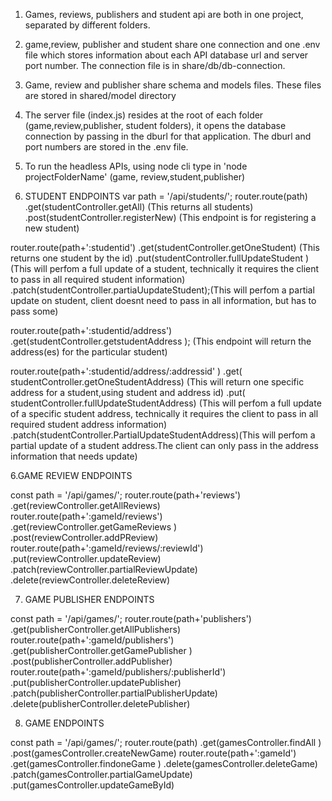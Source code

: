 1. Games, reviews, publishers and student api are both in one project, separated by different folders.
2. game,review, publisher and student share one connection and one .env file which stores information about
each API database url and server port number. The connection file is in share/db/db-connection.
3. Game, review and publisher share schema and models files. These files are stored in shared/model directory
4. The server file (index.js) resides at the root of each folder (game,review,publisher, student folders), it opens the database connection
by passing in the dburl for that application. The dburl and port numbers are stored in the .env file.

4. To run the headless APIs, using node cli type in 'node projectFolderName' (game, review,student,publisher)
5. STUDENT ENDPOINTS
var path = '/api/students/';
router.route(path)
   .get(studentController.getAll)  (This returns all students)
   .post(studentController.registerNew) (This endpoint is for registering a new student)

router.route(path+':studentid')
    .get(studentController.getOneStudent) (This returns one student by the id)
    .put(studentController.fullUpdateStudent ) (This will perfom a full update of a student, technically it requires the client to pass in all required student information)
    .patch(studentController.partiaUupdateStudent);(This will perfom a partial update on student, client doesnt need to pass in all information, but has to pass some)

router.route(path+':studentid/address')
     .get(studentController.getstudentAddress ); (This endpoint will return the address(es) for the particular student)

router.route(path+':studentid/address/:addressid' )
       .get( studentController.getOneStudentAddress) (This will return one specific address for a student,using student and address id)
       .put( studentController.fullUpdateStudentAddress) (This will perfom a full update of a specific student address, technically it requires the client to pass in all required      student address information)
       .patch(studentController.PartialUpdateStudentAddress)(This will perfom a partial update of a student address.The client can only pass in the address information that needs update)

6.GAME REVIEW ENDPOINTS

const path = '/api/games/';
router.route(path+'reviews')
      .get(reviewController.getAllReviews)  
router.route(path+':gameId/reviews')   
      .get(reviewController.getGameReviews )
      .post(reviewController.addPReview)
router.route(path+':gameId/reviews/:reviewId') 
      .put(reviewController.updateReview)
      .patch(reviewController.partialReviewUpdate)
      .delete(reviewController.deleteReview)
      
7. GAME PUBLISHER ENDPOINTS

const path = '/api/games/';
router.route(path+'publishers')
      .get(publisherController.getAllPublishers)  
router.route(path+':gameId/publishers')   
      .get(publisherController.getGamePublisher )
      .post(publisherController.addPublisher)
router.route(path+':gameId/publishers/:publisherId') 
      .put(publisherController.updatePublisher)
      .patch(publisherController.partialPublisherUpdate)
      .delete(publisherController.deletePublisher)
   
8. GAME ENDPOINTS

const path = '/api/games/';
router.route(path)
      .get(gamesController.findAll )
      .post(gamesController.createNewGame)
router.route(path+':gameId')
      .get(gamesController.findoneGame )
      .delete(gamesController.deleteGame)
      .patch(gamesController.partialGameUpdate)
      .put(gamesController.updateGameById)
